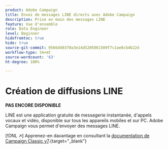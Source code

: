 ```yaml
---
product: Adobe Campaign
title: Envoi de messages LINE directs avec Adobe Campaign
description: Prise en main des messages LINE
feature: Vue d'ensemble
role: Data Engineer
level: Beginner
hidefromtoc: true
hide: true
source-git-commit: 0566d40370a3e14d5205861509f7c1ae8cb4b22d
workflow-type: tm+mt
source-wordcount: '63'
ht-degree: 100%

---
```


# Création de diffusions LINE


**PAS ENCORE DISPONIBLE**


LINE est une application gratuite de messagerie instantanée, d&#39;appels vocaux et vidéo, disponible sur tous les appareils mobiles et sur PC. Adobe Campaign vous permet d&#39;envoyer des messages LINE.

[!DNL :arrow_upper_right:] Apprenez-en davantage en consultant la [documentation de Campaign Classic v7](https://experienceleague.adobe.com/docs/campaign-classic/using/sending-messages/line-channel.html?lang=fr).{target=&quot;_blank&quot;}

